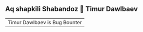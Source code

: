 ## Aq shapkili Shabandoz 👋 Timur Dawlbaev
<table>
  <tr>
    <td>
      Timur Dawlbaev is Bug Bounter
    </td>
  </tr>
</table>
<!--
**Dawlbaev/Dawlbaev** is a ✨ _special_ ✨ repository because its `README.md` (this file) appears on your GitHub profile.

Here are some ideas to get you started:

- 🔭 I’m currently working on ...
- 🌱 I’m currently learning ...
- 👯 I’m looking to collaborate on ...
- 🤔 I’m looking for help with ...
- 💬 Ask me about ...
- 📫 How to reach me: ...
- 😄 Pronouns: ...
- ⚡ Fun fact: ...
-->
